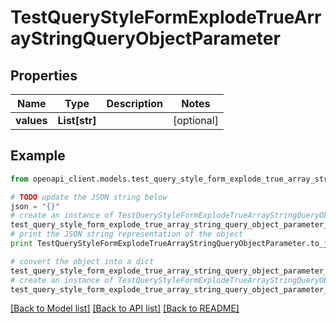 # TestQueryStyleFormExplodeTrueArrayStringQueryObjectParameter


## Properties

Name | Type | Description | Notes
------------ | ------------- | ------------- | -------------
**values** | **List[str]** |  | [optional] 

## Example

```python
from openapi_client.models.test_query_style_form_explode_true_array_string_query_object_parameter import TestQueryStyleFormExplodeTrueArrayStringQueryObjectParameter

# TODO update the JSON string below
json = "{}"
# create an instance of TestQueryStyleFormExplodeTrueArrayStringQueryObjectParameter from a JSON string
test_query_style_form_explode_true_array_string_query_object_parameter_instance = TestQueryStyleFormExplodeTrueArrayStringQueryObjectParameter.from_json(json)
# print the JSON string representation of the object
print TestQueryStyleFormExplodeTrueArrayStringQueryObjectParameter.to_json()

# convert the object into a dict
test_query_style_form_explode_true_array_string_query_object_parameter_dict = test_query_style_form_explode_true_array_string_query_object_parameter_instance.to_dict()
# create an instance of TestQueryStyleFormExplodeTrueArrayStringQueryObjectParameter from a dict
test_query_style_form_explode_true_array_string_query_object_parameter_form_dict = test_query_style_form_explode_true_array_string_query_object_parameter.from_dict(test_query_style_form_explode_true_array_string_query_object_parameter_dict)
```
[[Back to Model list]](../README.md#documentation-for-models) [[Back to API list]](../README.md#documentation-for-api-endpoints) [[Back to README]](../README.md)


